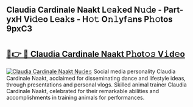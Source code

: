 ## Claudia Cardinale Naakt L𝚎a𝚔ed N𝚞𝚍e - Part-yxH Vi𝚍𝚎o L𝚎a𝚔s - H𝚘𝚝 O𝚗𝚕yf𝚊ns P𝚑𝚘tos 9pxC3

# <h2><a href="http://kf8nm0.oniu.top/?m=Claudia+Cardinale+Naakt">🔗👉 🔴 Claudia Cardinale Naakt P𝚑ot𝚘𝚜 V𝚒d𝚎o</a></h2>

[![Claudia Cardinale Naakt Nu𝚍e𝚜](https://i.imgur.com/0qMVB7G.gif)](http://kf8nm0.oniu.top/?m=Claudia+Cardinale+Naakt)
Social media personality Claudia Cardinale Naakt, acclaimed for disseminating dance and lifestyle ideas, through presentations and personal vlogs. Skilled animal trainer Claudia Cardinale Naakt, celebrated for their remarkable abilities and accomplishments in training animals for performances.  
